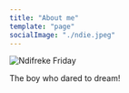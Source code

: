 ```yaml
---
title: "About me"
template: "page"
socialImage: "./ndie.jpeg"
---
```


![Ndifreke Friday](/ndie.jpeg)

The boy who dared to dream!